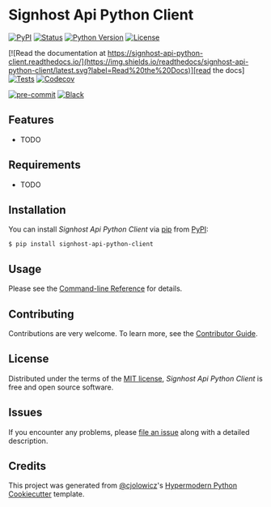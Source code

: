 # Signhost Api Python Client

[![PyPI](https://img.shields.io/pypi/v/signhost-api-python-client.svg)][pypi_]
[![Status](https://img.shields.io/pypi/status/signhost-api-python-client.svg)][status]
[![Python Version](https://img.shields.io/pypi/pyversions/signhost-api-python-client)][python version]
[![License](https://img.shields.io/pypi/l/signhost-api-python-client)][license]

[![Read the documentation at https://signhost-api-python-client.readthedocs.io/](https://img.shields.io/readthedocs/signhost-api-python-client/latest.svg?label=Read%20the%20Docs)][read the docs]
[![Tests](https://github.com/foarsitter/signhost-api-python-client/workflows/Tests/badge.svg)][tests]
[![Codecov](https://codecov.io/gh/foarsitter/signhost-api-python-client/branch/main/graph/badge.svg)][codecov]

[![pre-commit](https://img.shields.io/badge/pre--commit-enabled-brightgreen?logo=pre-commit&logoColor=white)][pre-commit]
[![Black](https://img.shields.io/badge/code%20style-black-000000.svg)][black]

[pypi_]: https://pypi.org/project/signhost-api-python-client/
[status]: https://pypi.org/project/signhost-api-python-client/
[python version]: https://pypi.org/project/signhost-api-python-client
[read the docs]: https://signhost-api-python-client.readthedocs.io/
[tests]: https://github.com/foarsitter/signhost-api-python-client/actions?workflow=Tests
[codecov]: https://app.codecov.io/gh/foarsitter/signhost-api-python-client
[pre-commit]: https://github.com/pre-commit/pre-commit
[black]: https://github.com/psf/black

## Features

- TODO

## Requirements

- TODO

## Installation

You can install _Signhost Api Python Client_ via [pip] from [PyPI]:

```console
$ pip install signhost-api-python-client
```

## Usage

Please see the [Command-line Reference] for details.

## Contributing

Contributions are very welcome.
To learn more, see the [Contributor Guide].

## License

Distributed under the terms of the [MIT license][license],
_Signhost Api Python Client_ is free and open source software.

## Issues

If you encounter any problems,
please [file an issue] along with a detailed description.

## Credits

This project was generated from [@cjolowicz]'s [Hypermodern Python Cookiecutter] template.

[@cjolowicz]: https://github.com/cjolowicz
[pypi]: https://pypi.org/
[hypermodern python cookiecutter]: https://github.com/cjolowicz/cookiecutter-hypermodern-python
[file an issue]: https://github.com/foarsitter/signhost-api-python-client/issues
[pip]: https://pip.pypa.io/

<!-- github-only -->

[license]: https://github.com/foarsitter/signhost-api-python-client/blob/main/LICENSE
[contributor guide]: https://github.com/foarsitter/signhost-api-python-client/blob/main/CONTRIBUTING.md
[command-line reference]: https://signhost-api-python-client.readthedocs.io/en/latest/usage.html
